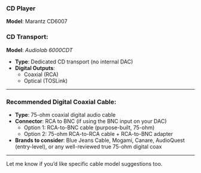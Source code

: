 ### CD Player
**Model**: Marantz CD6007

### **CD Transport:**
**Model**: *Audiolab 6000CDT*  
- **Type**: Dedicated CD transport (no internal DAC)  
- **Digital Outputs**:  
  - Coaxial (RCA)  
  - Optical (TOSLink)

---

### **Recommended Digital Coaxial Cable:**
- **Type**: 75-ohm coaxial digital audio cable  
- **Connector**: RCA to BNC (if using the BNC input on your DAC)  
  - Option 1: RCA-to-BNC cable (purpose-built, 75-ohm)
  - Option 2: 75-ohm RCA-to-RCA cable + RCA-to-BNC adapter  
- **Brands to consider**: Blue Jeans Cable, Mogami, Canare, AudioQuest (entry-level), or any well-reviewed true 75-ohm digital coax

---

Let me know if you’d like specific cable model suggestions too.
